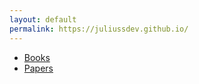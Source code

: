 ```yaml
---
layout: default
permalink: https://juliussdev.github.io/
---
```



- [Books](https://juliussdev.github.io/books/index.md)
- [Papers](https://juliussdev.github.io/papers/index.md)